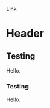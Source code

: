 <!-- TITLE: Welcome to ImpactWiki -->
<!-- SUBTITLE: Knowledgebase for impact investors, social entrepreneurs and evaluators -->

Link

# Header
## Testing

Hello.

### Testing

Hello.